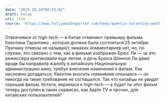 ```yaml
---
date: "2019-10-20T08:55:02"
draft: False
url: /474
source: "https://www.hollywoodreporter.com/news/quentin-tarantino-wont-recut-once-a-time-china-1248720"
---
```


Отвлечемся от high-tech — в Китае отменяют премьеру фильма Квентина Тарантино , которая должна была состояться 25 октября. Причину отмены не называют, никаких комментариев нет, но, по слухам, это связано с тем, как в фильме изображен Брюс Ли — за это режиссера критиковали еще летом, а дочь Брюса Шэннон Ли даже вроде бы направила жалобу в китайскую Национальную администрацию кино, требуя внесения изменений в фильм.
Как несложно догадаться, Квентин вносить изменения отказался — он никогда на такие требования не соглашался. Так что китайцы не увидят хороший фильм.
Кстати, вернемся к high-tech — а будет ли этот фильм теперь доступен в таких сервисах, как Apple TV и прочих, для китайских пользователей?
